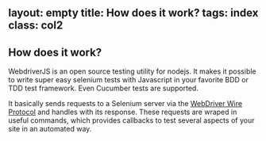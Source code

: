 layout: empty
title: How does it work?
tags: index
class: col2
---

## How does it work?

WebdriverJS is an open source testing utility for nodejs. It makes it possible
to write super easy selenium tests with Javascript in your favorite BDD or TDD
test framework. Even Cucumber tests are supported.

It basically sends requests to a Selenium server via the [WebDriver Wire Protocol](https://code.google.com/p/selenium/wiki/JsonWireProtocol#Command_Reference)
and handles with its response. These requests are wraped in useful commands, which
provides callbacks to test several aspects of your site in an automated way.

